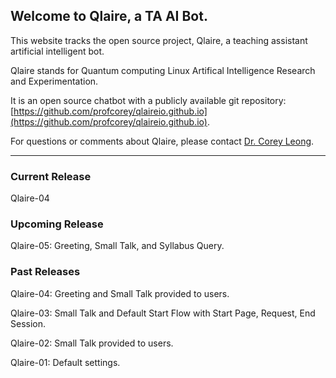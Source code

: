 ## Welcome to Qlaire, a TA AI Bot.

This website tracks the open source project, Qlaire, a teaching assistant artificial intelligent bot.

Qlaire stands for Quantum computing Linux Artifical Intelligence Research and Experimentation.

It is an open source chatbot with a publicly available git repository: [https://github.com/profcorey/qlaireio.github.io](https://github.com/profcorey/qlaireio.github.io). 

For questions or comments about Qlaire, please contact [Dr. Corey Leong](https://github.com/profcorey).


---


### Current Release
Qlaire-04

### Upcoming Release
Qlaire-05: Greeting, Small Talk, and Syllabus Query.

### Past Releases

Qlaire-04: Greeting and Small Talk provided to users.

Qlaire-03: Small Talk and Default Start Flow with Start Page, Request, End Session.

Qlaire-02: Small Talk provided to users.

Qlaire-01: Default settings.
